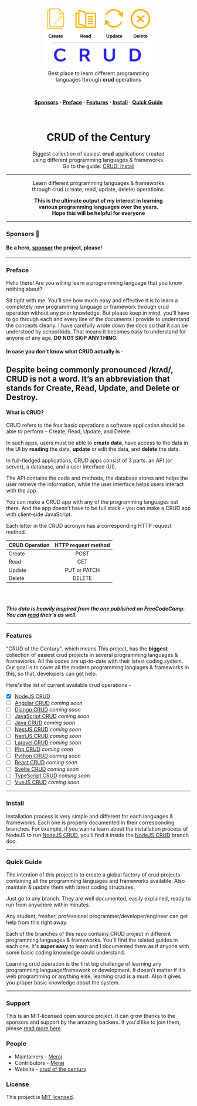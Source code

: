 <div align="center">
<img align="center" width="300" src="./img/crud-of-the-century-banner-1.png" />

<br>

Best place to learn different programming <br> languages through <strong>crud</strong> operations


<br>

<p align="center">
    <a href="#sponsors-"><strong>Sponsors</strong></a> ·
    <a href="#preface"><strong>Preface</strong></a> ·
    <a href="#features"><strong>Features</strong></a> ·
    <a href="#install"><strong>Install</strong></a> ·
    <a href="#quick-guide"><strong>Quick Guide</strong></a> 
</p>
<br>

# CRUD of the Century

Biggest collection of easiest **crud** applications created <br> using different programming languages & frameworks. <br> Go to the guide: [CRUD: Install](#install)

<hr>

Learn different programming languages & frameworks <br> through crud (create, read, update, delete) operatioins.

**This is the ultimate output of my interest in learning <br> various programming languages over the years. <br> Hope this will be helpful for everyone**

<hr>

</div>

### Sponsors 🚀
#### Be a hero, [sponsor](https://github.com/Meraj-Kazi/crud-of-the-century/blob/main/SUPPORT.md) the project, please!

<hr>

### Preface 

Hello there!
Are you willing learn a programming language that you know nothing about?

Sit tight with me. You'll see how much easy and effective it is to learn a completely new programming language or framework through crud operation without any prior knowledge. But please keep in mind, you'll have to go through each and every line of the documents I provide to understand the concepts clearly. I have carefully wrote down the docs so that it can be understood by school kids. That means it becomes easy to understand for anyone of any age. **DO NOT SKIP ANYTHING**.

#### In case you don't know what CRUD actually is - 

## Despite being commonly pronounced /krʌd/, CRUD is not a word. It’s an abbreviation that stands for Create, Read, Update, and Delete or Destroy. 

#### What is CRUD?

CRUD refers to the four basic operations a software application should be able to perform – Create, Read, Update, and Delete.

In such apps, users must be able to **create data**, have access to the data in the UI by **reading** the data, **update** or edit the data, and **delete** the data.

In full-fledged applications, CRUD apps consist of 3 parts: an API (or server), a database, and a user interface (UI).

The API contains the code and methods, the database stores and helps the user retrieve the information, while the user interface helps users interact with the app.

You can make a CRUD app with any of the programming languages out there. And the app doesn’t have to be full stack – you can make a CRUD app with client-side JavaScript.

Each letter in the CRUD acronym has a corresponding HTTP request method.

|  CRUD Operation  |  HTTP request method  |
| :------------------------ | :-------------: | 
|  Create  |  POST  |
|  Read  |  GET  |
|  Update  |  PUT or PATCH  |
|  Delete  |  DELETE  |


<br><br>

***This data is heavily inspired from the one published on FreeCodeCamp. You can [read](https://www.freecodecamp.org/news/crud-operations-explained/) their's as well.***

<hr>

### Features 

"CRUD of the Century", which means This project, has the **biggest** collection of easiest crud projects in several programming languages & frameworks. All the codes are up-to-date with their latest coding system. Our goal is to cover all the modern programming langiages & frameworks in this, so that, developers can get help.

Here's the list of current available crud operations -

- [x] [NodeJS CRUD](https://github.com/Meraj-Kazi/crud-of-the-century/tree/nodejs)
- [ ] [Angular CRUD](#) *coming soon* 
- [ ] [Django CRUD](#) *coming soon* 
- [ ] [JavaScript CRUD](#) *coming soon*
- [ ] [Java CRUD](#) *coming soon* 
- [ ] [NestJS CRUD](#) *coming soon* 
- [ ] [NextJS CRUD](#) *coming soon* 
- [ ] [Laravel CRUD](#) *coming soon* 
- [ ] [Php CRUD](#) *coming soon* 
- [ ] [Python CRUD](#) *coming soon* 
- [ ] [React CRUD](#) *coming soon* 
- [ ] [Svelte CRUD](#) *coming soon* 
- [ ] [TypeScript CRUD](#) *coming soon* 
- [ ] [VueJS CRUD](#) *coming soon* 

<hr>

### Install 

Installation process is very simple and different for each languages & frameworks. Each one is properly documented in their corresponding branches. For example, if you wanna learn about the installation process of NodeJS to run [NodeJS CRUD](https://github.com/Meraj-Kazi/crud-of-the-century/tree/nodejs), you'll find it inside the [NodeJS CRUD](https://github.com/Meraj-Kazi/crud-of-the-century/tree/nodejs) branch doc.

<hr>

### Quick Guide 

The intention of this project is to create a global factory of crud projects containing all the programming languages and frameworks available. Also maintain & update them with latest coding structures.

Just go to any branch. They are well documented, easily explained, ready to run from anywhere within minutes.  

Any student, fresher, professional programmer/developer/engineer can get help from this right away.

Each of the branches of this repo contains CRUD project in different programming languages & frameworks. You'll find the related guides in each one. It's **super easy** to learn and I documented them as if anyone with some basic coding knowledge could understand. 

Learning crud operation is the first big challenge of learning any programming language/framework or development. It doesn't matter if it's web programming or anything else, learning crud is a must. Also it gives you proper basic knowledge about the system.

<hr>

### Support 

This is an MIT-licensed open source project. It can grow thanks to the sponsors and support by the amazing backers. If you'd like to join them, please [read more here](https://github.com/Meraj-Kazi/crud-of-the-century/blob/main/SUPPORT.md).

### People 

- Maintainers - [Meraj](https://twitter.com/meraj_kazi)
- Contributors - [Meraj](https://twitter.com/meraj_kazi)
- Website - [crud of the century](https://meraj-kazi.github.io/crud-of-the-century)

### License 

This project is [MIT licensed](https://github.com/Meraj-Kazi/crud-of-the-century/blob/main/LICENSE).
